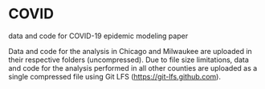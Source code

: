 # COVID
data and code for COVID-19 epidemic modeling paper

Data and code for the analysis in Chicago and Milwaukee are uploaded in their respective folders (uncompressed).
Due to file size limitations, data and code for the analysis performed in all other counties are uploaded as a single compressed file using Git LFS (https://git-lfs.github.com).
